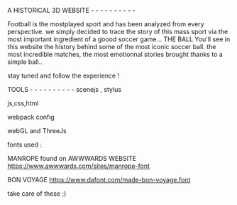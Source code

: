A HISTORICAL 3D WEBSITE  - - - - - - - - - -

Football is the mostplayed sport and has been analyzed from every perspective.
we simply decided to trace the story of this mass sport via the most important ingredient of a goood soccer game... THE BALL
You'll see in this website the history behind some of the most iconic soccer ball.
the most incredible matches, the most emotionnal stories brought thanks to a simple ball..


stay tuned and follow the experience !


TOOLS - - - - - - - - - -
scenejs , stylus

js,css,html

webpack config

webGL and ThreeJs



fonts used : 

MANROPE found on AWWWARDS WEBSITE https://www.awwwards.com/sites/manrope-font

BON VOYAGE https://www.dafont.com/made-bon-voyage.font

take care of these ;)
